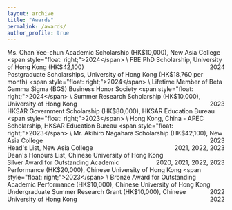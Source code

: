 ```yaml
---
layout: archive
title: "Awards"
permalink: /awards/
author_profile: true
---
```


Ms. Chan Yee-chun Academic Scholarship (HK$10,000), New Asia College <span style="float: right;">2024</span> \
FBE PhD Scholarship, University of Hong Kong (HK$42,100) <span style="float: right;">2024</span> \
Postgraduate Scholarships, University of Hong Kong (HK$18,760 per month) <span style="float: right;">2024</span> \
Lifetime Member of Beta Gamma Sigma (BGS) Business Honor Society <span style="float: right;">2024</span> \
Summer Research Scholarship (HK$10,000), University of Hong Kong <span style="float: right;">2023</span> \
HKSAR Government Scholarship (HK$80,000), HKSAR Education Bureau <span style="float: right;">2023</span> \
Hong Kong, China - APEC Scholarship, HKSAR Education Bureau <span style="float: right;">2023</span> \
Mr. Akihiro Nagahara Scholarship (HK$42,100), New Asia College <span style="float: right;">2023</span> \
Head's List, New Asia College <span style="float: right;">2021, 2022, 2023</span> \
Dean's Honours List, Chinese University of Hong Kong <span style="float: right;">2020, 2021, 2022, 2023</span> \
Silver Award for Outstanding Academic Performance (HK$20,000), Chinese University of Hong Kong <span style="float: right;">2023</span> \
Bronze Award for Outstanding Academic Performance (HK$10,000), Chinese University of Hong Kong <span style="float: right;">2022</span> \
Undergraduate Summer Research Grant (HK$10,000), Chinese University of Hong Kong <span style="float: right;">2022</span>